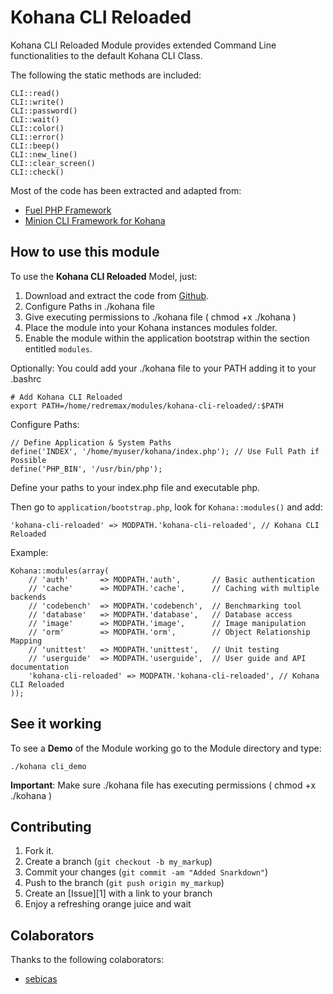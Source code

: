 Kohana CLI Reloaded
===================

Kohana CLI Reloaded Module provides extended Command Line functionalities to the default Kohana CLI Class.

The following the static methods are included:

    CLI::read()
    CLI::write()
    CLI::password()
    CLI::wait()
    CLI::color()
    CLI::error()
    CLI::beep()
    CLI::new_line()
    CLI::clear_screen()
    CLI::check()

Most of the code has been extracted and adapted from:

* [Fuel PHP Framework](http://fuelphp.com)
* [Minion CLI Framework for Kohana](https://github.com/kohana-minion/core)

How to use this module
----------------------

To use the **Kohana CLI Reloaded** Model, just:

1. Download and extract the code from [Github](https://sebicas@github.com/sebicas/kohana-cli-reloaded.git).
2. Configure Paths in ./kohana file
3. Give executing permissions to ./kohana file ( chmod +x ./kohana )
3. Place the module into your Kohana instances modules folder.
4. Enable the module within the application bootstrap within the section entitled `modules`.

Optionally: You could add your ./kohana file to your PATH adding it to your .bashrc

    # Add Kohana CLI Reloaded
    export PATH=/home/redremax/modules/kohana-cli-reloaded/:$PATH

Configure Paths:

    // Define Application & System Paths
    define('INDEX', '/home/myuser/kohana/index.php'); // Use Full Path if Possible
    define('PHP_BIN', '/usr/bin/php');

Define your paths to your index.php file and executable php.

Then go to `application/bootstrap.php`, look for `Kohana::modules()` and add:

    'kohana-cli-reloaded' => MODPATH.'kohana-cli-reloaded', // Kohana CLI Reloaded

Example:

    Kohana::modules(array(
        // 'auth'       => MODPATH.'auth',       // Basic authentication
        // 'cache'      => MODPATH.'cache',      // Caching with multiple backends
        // 'codebench'  => MODPATH.'codebench',  // Benchmarking tool
        // 'database'   => MODPATH.'database',   // Database access
        // 'image'      => MODPATH.'image',      // Image manipulation
        // 'orm'        => MODPATH.'orm',        // Object Relationship Mapping
        // 'unittest'   => MODPATH.'unittest',   // Unit testing
        // 'userguide'  => MODPATH.'userguide',  // User guide and API documentation
        'kohana-cli-reloaded' => MODPATH.'kohana-cli-reloaded', // Kohana CLI Reloaded
    ));

See it working
--------------

To see a **Demo** of the Module working go to the Module directory and type:

    ./kohana cli_demo

**Important**: Make sure ./kohana file has executing permissions ( chmod +x ./kohana )

Contributing
------------

1. Fork it.
2. Create a branch (`git checkout -b my_markup`)
3. Commit your changes (`git commit -am "Added Snarkdown"`)
4. Push to the branch (`git push origin my_markup`)
5. Create an [Issue][1] with a link to your branch
6. Enjoy a refreshing orange juice and wait

Colaborators
------------

Thanks to the following colaborators:

* [sebicas](https://github.com/sebicas)